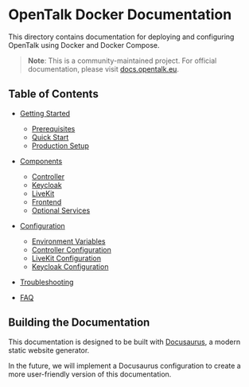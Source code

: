 # OpenTalk Docker Documentation

This directory contains documentation for deploying and configuring OpenTalk using Docker and Docker Compose.

> **Note**: This is a community-maintained project. For official documentation, please visit [docs.opentalk.eu](https://docs.opentalk.eu/).

## Table of Contents

- [Getting Started](getting-started/README.md)
  - [Prerequisites](getting-started/prerequisites.md)
  - [Quick Start](getting-started/quick-start.md)
  - [Production Setup](getting-started/production-setup.md)

- [Components](components/README.md)
  - [Controller](components/controller.md)
  - [Keycloak](components/keycloak.md)
  - [LiveKit](components/livekit.md)
  - [Frontend](components/frontend.md)
  - [Optional Services](components/optional-services.md)

- [Configuration](configuration/README.md)
  - [Environment Variables](configuration/environment-variables.md)
  - [Controller Configuration](configuration/controller-config.md)
  - [LiveKit Configuration](configuration/livekit-config.md)
  - [Keycloak Configuration](configuration/keycloak-config.md)

- [Troubleshooting](troubleshooting.md)
- [FAQ](faq.md)

## Building the Documentation

This documentation is designed to be built with [Docusaurus](https://docusaurus.io/), a modern static website generator.

In the future, we will implement a Docusaurus configuration to create a more user-friendly version of this documentation.